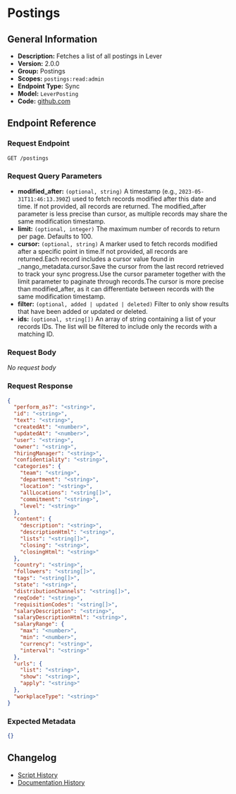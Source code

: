 <!-- BEGIN GENERATED CONTENT -->
# Postings

## General Information

- **Description:** Fetches a list of all postings in Lever
- **Version:** 2.0.0
- **Group:** Postings
- **Scopes:** `postings:read:admin`
- **Endpoint Type:** Sync
- **Model:** `LeverPosting`
- **Code:** [github.com](https://github.com/NangoHQ/integration-templates/tree/main/integrations/lever/syncs/postings.ts)


## Endpoint Reference

### Request Endpoint

`GET /postings`

### Request Query Parameters

- **modified_after:** `(optional, string)` A timestamp (e.g., `2023-05-31T11:46:13.390Z`) used to fetch records modified after this date and time. If not provided, all records are returned. The modified_after parameter is less precise than cursor, as multiple records may share the same modification timestamp.
- **limit:** `(optional, integer)` The maximum number of records to return per page. Defaults to 100.
- **cursor:** `(optional, string)` A marker used to fetch records modified after a specific point in time.If not provided, all records are returned.Each record includes a cursor value found in _nango_metadata.cursor.Save the cursor from the last record retrieved to track your sync progress.Use the cursor parameter together with the limit parameter to paginate through records.The cursor is more precise than modified_after, as it can differentiate between records with the same modification timestamp.
- **filter:** `(optional, added | updated | deleted)` Filter to only show results that have been added or updated or deleted.
- **ids:** `(optional, string[])` An array of string containing a list of your records IDs. The list will be filtered to include only the records with a matching ID.

### Request Body

_No request body_

### Request Response

```json
{
  "perform_as?": "<string>",
  "id": "<string>",
  "text": "<string>",
  "createdAt": "<number>",
  "updatedAt": "<number>",
  "user": "<string>",
  "owner": "<string>",
  "hiringManager": "<string>",
  "confidentiality": "<string>",
  "categories": {
    "team": "<string>",
    "department": "<string>",
    "location": "<string>",
    "allLocations": "<string[]>",
    "commitment": "<string>",
    "level": "<string>"
  },
  "content": {
    "description": "<string>",
    "descriptionHtml": "<string>",
    "lists": "<string[]>",
    "closing": "<string>",
    "closingHtml": "<string>"
  },
  "country": "<string>",
  "followers": "<string[]>",
  "tags": "<string[]>",
  "state": "<string>",
  "distributionChannels": "<string[]>",
  "reqCode": "<string>",
  "requisitionCodes": "<string[]>",
  "salaryDescription": "<string>",
  "salaryDescriptionHtml": "<string>",
  "salaryRange": {
    "max": "<number>",
    "min": "<number>",
    "currency": "<string>",
    "interval": "<string>"
  },
  "urls": {
    "list": "<string>",
    "show": "<string>",
    "apply": "<string>"
  },
  "workplaceType": "<string>"
}
```

### Expected Metadata

```json
{}
```

## Changelog

- [Script History](https://github.com/NangoHQ/integration-templates/commits/main/integrations/lever/syncs/postings.ts)
- [Documentation History](https://github.com/NangoHQ/integration-templates/commits/main/integrations/lever/syncs/postings.md)

<!-- END  GENERATED CONTENT -->

